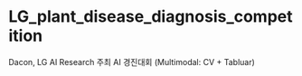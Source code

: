 # LG_plant_disease_diagnosis_competition
Dacon, LG AI Research 주최 AI 경진대회 (Multimodal: CV + Tabluar)
